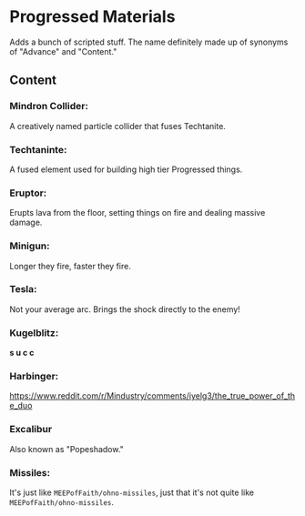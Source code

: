 # Progressed Materials
Adds a bunch of scripted stuff. The name definitely made up of synonyms of "Advance" and "Content."

## Content
### Mindron Collider:
A creatively named particle collider that fuses Techtanite.
### Techtaninte:
A fused element used for building high tier Progressed things.
### Eruptor:
Erupts lava from the floor, setting things on fire and dealing massive damage.
### Minigun:
Longer they fire, faster they fire.
### Tesla:
Not your average arc. Brings the shock directly to the enemy!
### Kugelblitz:
**s u c c**
### Harbinger:
https://www.reddit.com/r/Mindustry/comments/iyelg3/the_true_power_of_the_duo
### Excalibur
Also known as "Popeshadow."
### Missiles:
It's just like `MEEPofFaith/ohno-missiles`, just that it's not quite like `MEEPofFaith/ohno-missiles`.